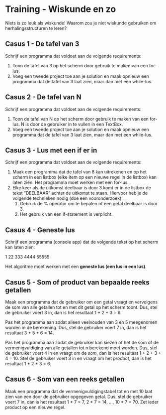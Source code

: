 # Training - Wiskunde en zo

Niets is zo leuk als wiskunde! Waarom zou je niet wiskunde gebruiken om herhalingsstructuren te leren?

## Casus 1 - De tafel van 3
Schrijf een programma dat voldoet aan de volgende requirements: 
1. Toon de tafel van 3 op het scherm door gebruik te maken van een for-lus. 
2. Voeg een tweede project toe aan je solution en maak opnieuw een programma dat de tafel van 3 laat zien, maar dan met een while-lus.

## Casus 2 - De tafel van N
Schrijf een programma dat voldoet aan de volgende requirements: 
1. Toon de tafel van N op het scherm door gebruik te maken van een for-lus. N is door de gebruiker in te vullen in een TextBox. 
2. Voeg een tweede project toe aan je solution en maak opnieuw een programma dat de tafel van 3 laat zien, maar dan met een while-lus.

## Casus 3 - Lus met een if er in
Schrijf een programma dat voldoet aan de volgende requirements: 
1. Maak een programma dat de tafel van 8 kan uitrekenen en op het scherm in een listbox (elke item op een nieuwe regel in de listbox) kan laten zien. Het programma moet werken met een for-lus. 
2. Elke keer als de uitkomst deelbaar is door 3 komt er in de listbox de tekst “DEELBAAR” achter de uitkomst te staan. Hiervoor heb je de volgende technieken nodig (doe een vooronderzoek): 
	1. Gebruik de % operator om te bepalen of een getal deelbaar is door 3. 
	2. Het gebruik van een if-statement is verplicht. 

## Casus 4 - Geneste lus
Schrijf een programma (console app) dat de volgende tekst op het scherm kan laten zien:

1
22
333
4444
55555

Het algoritme moet werken met een **geneste lus (een lus in een lus)**.

## Casus 5 - Som of product van bepaalde reeks getallen
Maak een programma dat de gebruiker om een getal vraagt en vervolgens de som van alle getallen tot en met dit getal op het scherm toont. Dus, stel de gebruiker voert 3 in, dan is het resultaat 1 + 2 + 3 = 6.

Pas het programma aan zodat alleen veelvouden van 3 en 5 meegenomen worden in de berekening. Dus, stel de gebruiker voert 7 in, dan is het resultaat 3 + 5 + 6 = 14.

Pas het programma aan zodat de gebruiker kan kiezen of het de som of de vermenigvuldiging van alle getallen tot n berekend moet worden. Dus, stel de gebruiker voert 4 in en vraagt om de _som_, dan is het resultaat 1 + 2 + 3 + 4 = 10. Stel de gebruiker voert 3 in en vraagt om het _product_, dan is het resultaat 1 \* 2 \* 3 = 6.

## Casus 6 - Som van een reeks getallen
Maak een programma dat de vermenigvuldigingstabel tot en met 10 laat zien van een door de gebruiker opgegeven getal. Dus, stel de gebruiker voert 7 in, dan is het resultaat 1 \* 7 = 7, 2 \* 7 = 14, ..., 10 \* 7 = 70. Zet ieder product op een nieuwe regel.